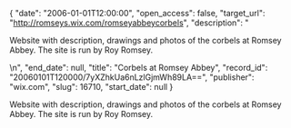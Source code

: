 {
  "date": "2006-01-01T12:00:00", 
  "open_access": false, 
  "target_url": "http://romseys.wix.com/romseyabbeycorbels", 
  "description": "<p>Website with description, drawings and photos of the corbels at Romsey Abbey. The site is run by Roy Romsey.</p>\n", 
  "end_date": null, 
  "title": "Corbels at Romsey Abbey", 
  "record_id": "20060101T120000/7yXZhkUa6nLzlGjmWh89LA==", 
  "publisher": "wix.com", 
  "slug": 16710, 
  "start_date": null
}

<p>Website with description, drawings and photos of the corbels at Romsey Abbey. The site is run by Roy Romsey.</p>
